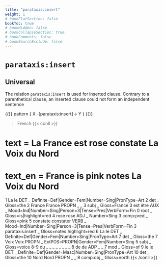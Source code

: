 ```yaml
---
title: "parataxis:insert"
weight: 1
# bookFlatSection: false
bookToc: true
# bookHidden: false
# bookCollapseSection: true
# bookComments: false
# bookSearchExclude: false
---
```



# `parataxis:insert`

## Universal
The relation `parataxis:insert` is used for inserted clause.
Contrary to a parenthetical clause, an inserted clause could not form an independent sentence

{{<grew >}}
pattern { X -[parataxis:insert]-> Y }
{{</grew>}}

> French
{{< conll >}}
# text = La France est rose constate La Voix du Nord
# text_en = France is pink notes La Voix du Nord
1	La	le	DET	_	Definite=Def|Gender=Fem|Number=Sing|PronType=Art	2	det	_	Gloss=the
2	France	France	PROPN	_	_	3	subj	_	Gloss=France
3	est	être	AUX	_	Mood=Ind|Number=Sing|Person=3|Tense=Pres|VerbForm=Fin	0	root	_	Gloss=is|highlight=red
4	rose	rose	ADJ	_	Number=Sing	3	comp:pred	_	Gloss=pink
5	constate	constater	VERB	_	Mood=Ind|Number=Sing|Person=3|Tense=Pres|VerbForm=Fin	3	parataxis:insert	_	Gloss=notes|highlight=red
6	La	le	DET	_	Definite=Def|Gender=Fem|Number=Sing|PronType=Art	7	det	_	Gloss=the
7	Voix	Voix	PROPN	_	ExtPOS=PROPN|Gender=Fem|Number=Sing	5	subj	_	Gloss=voice
8-9	du	_	_	_	_	_	_	_	_
8	de	de	ADP	_	_	7	mod	_	Gloss=of
9	le	le	DET	_	Definite=Def|Gender=Masc|Number=Sing|PronType=Art	10	det	_	Gloss=the
10	Nord	Nord	PROPN	_	_	8	comp:obj	_	Gloss=north
{{< /conll >}}










